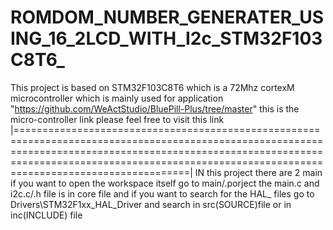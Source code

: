 # ROMDOM_NUMBER_GENERATER_USING_16_2LCD_WITH_I2c_STM32F103C8T6_
This project is based on STM32F103C8T6 which is a 72Mhz cortexM microcontroller which is mainly used for application  "https://github.com/WeActStudio/BluePill-Plus/tree/master" this is the micro-controller link please feel free to visit this link 
|======================================================================================================================================================================================================================================================|
IN this project there are 2 main if you want to open the workspace itself go to main/.porject the main.c and i2c.c/.h file is in core file and if you want to search for the HAL_ files go to Drivers\STM32F1xx_HAL_Driver and search in src(SOURCE)file or in inc(INCLUDE) file
